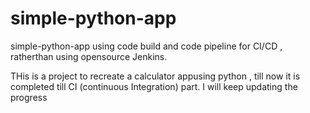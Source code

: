 # simple-python-app
simple-python-app using code build and code pipeline for CI/CD , ratherthan using opensource Jenkins.


THis is a project to recreate a calculator appusing python , till now it is completed till CI (continuous Integration) part. I will keep updating the progress
